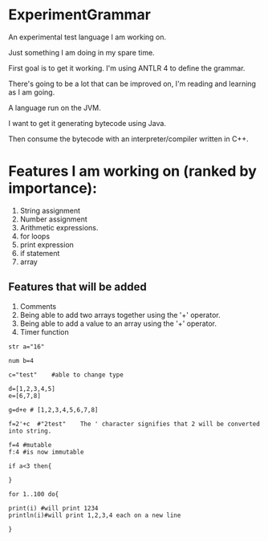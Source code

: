 
# ExperimentGrammar
An experimental test language I am working on.  

Just something I am doing in my spare time.

First goal is to get it working.
I'm using ANTLR 4 to define the grammar.

There's going to be a lot that can be improved on, I'm reading and learning as I am going.

A language run on the JVM.

I want to get it generating bytecode using Java.

Then consume the bytecode with an interpreter/compiler written in C++.

# Features I am working on (ranked by importance): 
1. String assignment
2. Number assignment
3. Arithmetic expressions.
4. for loops
5. print expression
6. if statement
7. array

## Features that will be added
1. Comments
2. Being able to add two arrays together using the '+' operator.
3. Being able to add a value to an array using the '+' operator.
4. Timer function
```
str a="16"

num b=4

c="test"	#able to change type

d=[1,2,3,4,5]
e=[6,7,8]

g=d+e #	[1,2,3,4,5,6,7,8]

f=2'+c	#"2test"	The ' character signifies that 2 will be converted into string.

f=4 #mutable
f:4 #is now immutable

if a<3 then{

}

for 1..100 do{

print(i) #will print 1234
println(i)#will print 1,2,3,4 each on a new line

}

